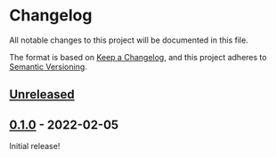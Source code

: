 # Changelog

All notable changes to this project will be documented in this file.

The format is based on [Keep a Changelog](https://keepachangelog.com/en/1.0.0/),
and this project adheres to [Semantic Versioning](https://semver.org/spec/v2.0.0.html).

## [Unreleased]

## [0.1.0] - 2022-02-05
Initial release!

[Unreleased]: https://github.com/RyoSogawa/tailwindcss-font-size/compare/v0.1.0...HEAD
[0.1.0]: https://github.com/RyoSogawa/tailwindcss-font-size/releases/tag/v0.1.0
